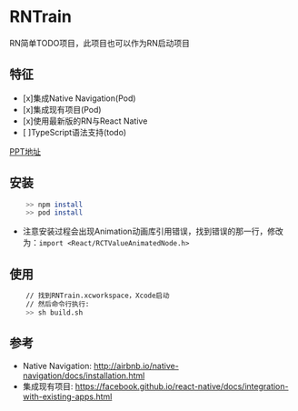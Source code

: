 # RNTrain
RN简单TODO项目，此项目也可以作为RN启动项目

## 特征
  - [x]集成Native Navigation(Pod)
  - [x]集成现有项目(Pod)
  - [x]使用最新版的RN与React Native
  - [ ]TypeScript语法支持(todo)

[PPT地址](./PPT/RN基础与进阶.key)

## 安装

```sh
	>> npm install
	>> pod install
```
- 注意安装过程会出现Animation动画库引用错误，找到错误的那一行，修改为：`import <React/RCTValueAnimatedNode.h>`

## 使用

``` sh
	// 找到RNTrain.xcworkspace，Xcode启动
	// 然后命令行执行:
	>> sh build.sh
```

## 参考
- Native Navigation: http://airbnb.io/native-navigation/docs/installation.html
- 集成现有项目: https://facebook.github.io/react-native/docs/integration-with-existing-apps.html
